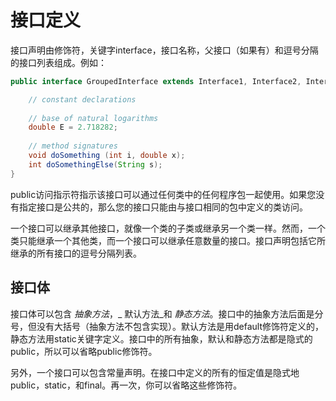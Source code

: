 # 接口定义

接口声明由修饰符，关键字interface，接口名称，父接口（如果有）和逗号分隔的接口列表组成。例如：

```java
public interface GroupedInterface extends Interface1, Interface2, Interface3 {

    // constant declarations
    
    // base of natural logarithms
    double E = 2.718282;
 
    // method signatures
    void doSomething (int i, double x);
    int doSomethingElse(String s);
}
```

public访问指示符指示该接口可以通过任何类中的任何程序包一起使用。如果您没有指定接口是公共的，那么您的接口只能由与接口相同的包中定义的类访问。

一个接口可以继承其他接口，就像一个类的子类或继承另一个类一样。然而，一个类只能继承一个其他类，而一个接口可以继承任意数量的接口。接口声明包括它所继承的所有接口的逗号分隔列表。

## 接口体
接口体可以包含 _抽象方法_，_ 默认方法_和 _静态方法_。接口中的抽象方法后面是分号，但没有大括号（抽象方法不包含实现）。默认方法是用default修饰符定义的，静态方法用static关键字定义。接口中的所有抽象，默认和静态方法都是隐式的public，所以可以省略public修饰符。

另外，一个接口可以包含常量声明。在接口中定义的所有的恒定值是隐式地public，static，和final。再一次，你可以省略这些修饰符。